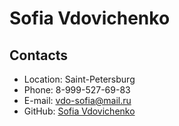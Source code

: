 # Sofia Vdovichenko
## Contacts 
* Location: Saint-Petersburg
* Phone: 8-999-527-69-83
* E-mail: vdo-sofia@mail.ru
* GitHub: [Sofia Vdovichenko](https://github.com/Suficks)
